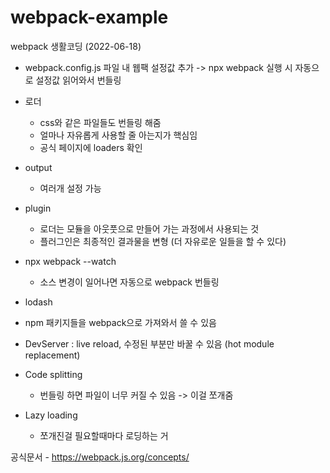 # webpack-example

webpack 생활코딩 (2022-06-18)

- webpack.config.js 파일 내 웹팩 설정값 추가
  -> npx webpack 실행 시 자동으로 설정값 읽어와서 번들링

- 로더

  - css와 같은 파일들도 번들링 해줌
  - 얼마나 자유롭게 사용할 줄 아는지가 핵심임
  - 공식 페이지에 loaders 확인

- output

  - 여러개 설정 가능

- plugin

  - 로더는 모듈을 아웃풋으로 만들어 가는 과정에서 사용되는 것
  - 플러그인은 최종적인 결과물을 변형 (더 자유로운 일들을 할 수 있다)

- npx webpack --watch

  - 소스 변경이 일어나면 자동으로 webpack 번들링

- lodash

- npm 패키지들을 webpack으로 가져와서 쓸 수 있음

- DevServer : live reload, 수정된 부분만 바꿀 수 있음 (hot module replacement)

- Code splitting

  - 번들링 하면 파일이 너무 커질 수 있음 -> 이걸 쪼개줌

- Lazy loading
  - 쪼개진걸 필요할때마다 로딩하는 거

공식문서 - https://webpack.js.org/concepts/
